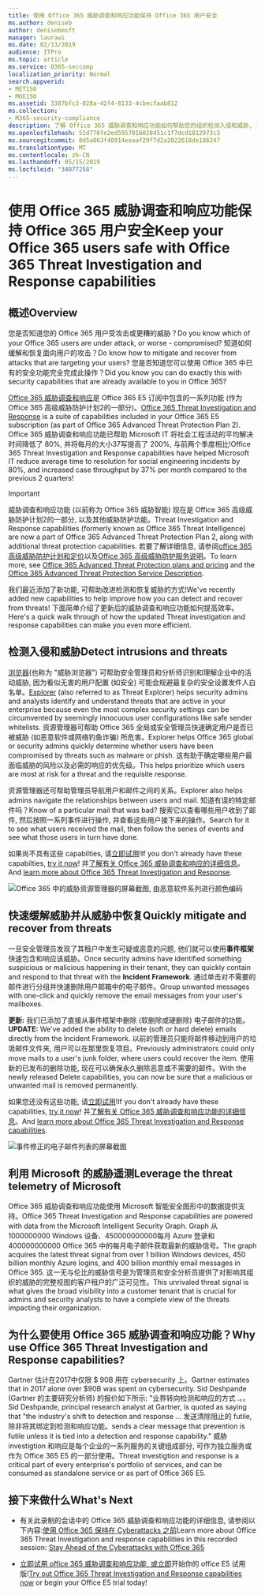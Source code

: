 ```yaml
---
title: 使用 Office 365 威胁调查和响应功能保持 Office 365 用户安全
ms.author: deniseb
author: denisebmsft
manager: laurawi
ms.date: 02/13/2019
audience: ITPro
ms.topic: article
ms.service: O365-seccomp
localization_priority: Normal
search.appverid:
- MET150
- MOE150
ms.assetid: 3387bfc3-028a-42f4-8133-4cbecfaab812
ms.collection:
- M365-security-compliance
description: 了解 Office 365 威胁调查和响应功能如何帮助您的组织检测入侵和威胁, 并快速缓解和恢复威胁。
ms.openlocfilehash: 51d776fe2ed5957016028451c1f7dcd1812973c3
ms.sourcegitcommit: 0d5a863f48914eeaaf29f7d2a2022618de186247
ms.translationtype: MT
ms.contentlocale: zh-CN
ms.lasthandoff: 05/15/2019
ms.locfileid: "34077258"
---
```

# <a name="keep-your-office-365-users-safe-with-office-365-threat-investigation-and-response-capabilities"></a><span data-ttu-id="fae51-103">使用 Office 365 威胁调查和响应功能保持 Office 365 用户安全</span><span class="sxs-lookup"><span data-stu-id="fae51-103">Keep your Office 365 users safe with Office 365 Threat Investigation and Response capabilities</span></span>

## <a name="overview"></a><span data-ttu-id="fae51-104">概述</span><span class="sxs-lookup"><span data-stu-id="fae51-104">Overview</span></span>

<span data-ttu-id="fae51-105">您是否知道您的 Office 365 用户受攻击或更糟的威胁？</span><span class="sxs-lookup"><span data-stu-id="fae51-105">Do you know which of your Office 365 users are under attack, or worse - compromised?</span></span> <span data-ttu-id="fae51-106">知道如何缓解和恢复面向用户的攻击？</span><span class="sxs-lookup"><span data-stu-id="fae51-106">Do know how to mitigate and recover from attacks that are targeting your users?</span></span> <span data-ttu-id="fae51-107">您是否知道您可以使用 Office 365 中已有的安全功能完全完成此操作？</span><span class="sxs-lookup"><span data-stu-id="fae51-107">Did you know you can do exactly this with security capabilities that are already available to you in Office 365?</span></span> 
  
<span data-ttu-id="fae51-108">[Office 365 威胁调查和响应](office-365-ti.md)是 Office 365 E5 订阅中包含的一系列功能 (作为 Office 365 高级威胁防护计划2的一部分)。</span><span class="sxs-lookup"><span data-stu-id="fae51-108">[Office 365 Threat Investigation and Response](office-365-ti.md) is a suite of capabilities included in your Office 365 E5 subscription (as part of Office 365 Advanced Threat Protection Plan 2).</span></span> <span data-ttu-id="fae51-109">Office 365 威胁调查和响应功能已帮助 Microsoft IT 将社会工程活动的平均解决时间降低了 80%, 并将每月的大小37写提高了 200%, 与前两个季度相比!</span><span class="sxs-lookup"><span data-stu-id="fae51-109">Office 365 Threat Investigation and Response capabilities have helped Microsoft IT reduce average time to resolution for social engineering incidents by 80%, and increased case throughput by 37% per month compared to the previous 2 quarters!</span></span> 

> [!IMPORTANT]
> <span data-ttu-id="fae51-110">威胁调查和响应功能 (以前称为 Office 365 威胁智能) 现在是 Office 365 高级威胁防护计划2的一部分, 以及其他威胁防护功能。</span><span class="sxs-lookup"><span data-stu-id="fae51-110">Threat Investigation and Response capabilities (formerly known as Office 365 Threat Intelligence) are now a part of Office 365 Advanced Threat Protection Plan 2, along with additional threat protection capabilities.</span></span> <span data-ttu-id="fae51-111">若要了解详细信息, 请参阅[office 365 高级威胁防护计划和定价](https://products.office.com/exchange/advance-threat-protection)以及[Office 365 高级威胁防护服务说明](https://docs.microsoft.com/office365/servicedescriptions/office-365-advanced-threat-protection-service-description)。</span><span class="sxs-lookup"><span data-stu-id="fae51-111">To learn more, see [Office 365 Advanced Threat Protection plans and pricing](https://products.office.com/exchange/advance-threat-protection) and the [Office 365 Advanced Threat Protection Service Description](https://docs.microsoft.com/office365/servicedescriptions/office-365-advanced-threat-protection-service-description).</span></span>
  
<span data-ttu-id="fae51-112">我们最近添加了新功能, 可帮助改进检测和恢复威胁的方式!</span><span class="sxs-lookup"><span data-stu-id="fae51-112">We've recently added new capabilities to help improve how you can detect and recover from threats!</span></span> <span data-ttu-id="fae51-113">下面简单介绍了更新后的威胁调查和响应功能如何提高效率。</span><span class="sxs-lookup"><span data-stu-id="fae51-113">Here's a quick walk through of how the updated Threat investigation and response capabilities can make you even more efficient.</span></span>
  
## <a name="detect-intrusions-and-threats"></a><span data-ttu-id="fae51-114">检测入侵和威胁</span><span class="sxs-lookup"><span data-stu-id="fae51-114">Detect intrusions and threats</span></span>

<span data-ttu-id="fae51-115">[浏览器](use-explorer-in-security-and-compliance.md)(也称为 "威胁浏览器") 可帮助安全管理员和分析师识别和理解企业中的活动威胁, 因为看似无害的用户配置 (如安全) 可能会规避最复杂的安全设置发件人白名单。</span><span class="sxs-lookup"><span data-stu-id="fae51-115">[Explorer](use-explorer-in-security-and-compliance.md) (also referred to as Threat Explorer) helps security admins and analysts identify and understand threats that are active in your enterprise because even the most complex security settings can be circumvented by seemingly innocuous user configurations like safe sender whitelists.</span></span> <span data-ttu-id="fae51-116">资源管理器可帮助 Office 365 全局或安全管理员快速确定用户是否已被威胁 (如恶意软件或网络钓鱼诈骗) 所危害。</span><span class="sxs-lookup"><span data-stu-id="fae51-116">Explorer helps Office 365 global or security admins quickly determine whether users have been compromised by threats such as malware or phish.</span></span> <span data-ttu-id="fae51-117">这有助于确定哪些用户最面临威胁的风险以及必需的响应的优先级。</span><span class="sxs-lookup"><span data-stu-id="fae51-117">This helps prioritize which users are most at risk for a threat and the requisite response.</span></span> 
  
<span data-ttu-id="fae51-118">资源管理器还可帮助管理员导航用户和邮件之间的关系。</span><span class="sxs-lookup"><span data-stu-id="fae51-118">Explorer also helps admins navigate the relationships between users and mail.</span></span> <span data-ttu-id="fae51-119">知道有误的特定邮件吗？</span><span class="sxs-lookup"><span data-stu-id="fae51-119">Know of a particular mail that was bad?</span></span> <span data-ttu-id="fae51-120">搜索它以查看哪些用户收到了邮件, 然后按照一系列事件进行操作, 并查看这些用户接下来的操作。</span><span class="sxs-lookup"><span data-stu-id="fae51-120">Search for it to see what users received the mail, then follow the series of events and see what those users in turn have done.</span></span>

<span data-ttu-id="fae51-121">如果尚不具有这些 capabilties, 请[立即试用](https://aka.ms/tryo365threatintel3)!</span><span class="sxs-lookup"><span data-stu-id="fae51-121">If you don't already have these capabilties, [try it now](https://aka.ms/tryo365threatintel3)!</span></span> <span data-ttu-id="fae51-122">并[了解有关 Office 365 威胁调查和响应的详细信息](https://aka.ms/readmoreabouto365threatintel)。</span><span class="sxs-lookup"><span data-stu-id="fae51-122">And [learn more about Office 365 Threat Investigation and Response](https://aka.ms/readmoreabouto365threatintel).</span></span>
  
![Office 365 中的威胁资源管理器的屏幕截图, 由恶意软件系列进行颜色编码](media/591338dd-252a-437d-b5f2-87aa42e74b0c.png)
  
## <a name="quickly-mitigate-and-recover-from-threats"></a><span data-ttu-id="fae51-124">快速缓解威胁并从威胁中恢复</span><span class="sxs-lookup"><span data-stu-id="fae51-124">Quickly mitigate and recover from threats</span></span>

<span data-ttu-id="fae51-125">一旦安全管理员发现了其租户中发生可疑或恶意的问题, 他们就可以使用**事件框架**快速包含和响应该威胁。</span><span class="sxs-lookup"><span data-stu-id="fae51-125">Once security admins have identified something suspicious or malicious happening in their tenant, they can quickly contain and respond to that threat with the **Incident Framework**.</span></span> <span data-ttu-id="fae51-126">通过单击对不需要的邮件进行分组并快速删除用户邮箱中的电子邮件。</span><span class="sxs-lookup"><span data-stu-id="fae51-126">Group unwanted messages with one-click and quickly remove the email messages from your user's mailboxes.</span></span> 
  
 <span data-ttu-id="fae51-127">**更新:** 我们已添加了直接从事件框架中删除 (软删除或硬删除) 电子邮件的功能。</span><span class="sxs-lookup"><span data-stu-id="fae51-127">**UPDATE:** We've added the ability to delete (soft or hard delete) emails directly from the Incident Framework.</span></span> <span data-ttu-id="fae51-128">以前的管理员只能将邮件移动到用户的垃圾邮件文件夹, 用户可以在那里恢复项目。</span><span class="sxs-lookup"><span data-stu-id="fae51-128">Previously administrators could only move mails to a user's junk folder, where users could recover the item.</span></span> <span data-ttu-id="fae51-129">使用新的已发布的删除功能, 现在可以确保永久删除恶意或不需要的邮件。</span><span class="sxs-lookup"><span data-stu-id="fae51-129">With the newly released Delete capabilities, you can now be sure that a malicious or unwanted mail is removed permanently.</span></span> 
  
<span data-ttu-id="fae51-130">如果您还没有这些功能, 请[立即试用](https://aka.ms/tryo365threatintel3)!</span><span class="sxs-lookup"><span data-stu-id="fae51-130">If you don't already have these capabilities, [try it now](https://aka.ms/tryo365threatintel3)!</span></span> <span data-ttu-id="fae51-131">并[了解有关 Office 365 威胁调查和响应功能的详细信息](https://aka.ms/readmoreabouto365threatintel)。</span><span class="sxs-lookup"><span data-stu-id="fae51-131">And [learn more about Office 365 Threat Investigation and Response capabilities](https://aka.ms/readmoreabouto365threatintel).</span></span>
  
![事件修正的电子邮件列表的屏幕截图](media/9d8452d3-d8d2-4b26-81f9-76396e08dd17.png)
  
## <a name="leverage-the-threat-telemetry-of-microsoft"></a><span data-ttu-id="fae51-133">利用 Microsoft 的威胁遥测</span><span class="sxs-lookup"><span data-stu-id="fae51-133">Leverage the threat telemetry of Microsoft</span></span>

<span data-ttu-id="fae51-134">Office 365 威胁调查和响应功能使用 Microsoft 智能安全图形中的数据提供支持。</span><span class="sxs-lookup"><span data-stu-id="fae51-134">Office 365 Threat Investigation and Response capabilities are powered with data from the Microsoft Intelligent Security Graph.</span></span> <span data-ttu-id="fae51-135">Graph 从 1000000000 Windows 设备、450000000000每月 Azure 登录和 400000000000 Office 365 中的每月电子邮件获取最新的威胁信号。</span><span class="sxs-lookup"><span data-stu-id="fae51-135">The graph acquires the latest threat signal from over 1 billion Windows devices, 450 billion monthly Azure logins, and 400 billion monthly email messages in Office 365.</span></span> <span data-ttu-id="fae51-136">这一无与伦比的威胁信号是为管理员和安全分析员提供了对影响其组织的威胁的完整视图的客户租户的广泛可见性。</span><span class="sxs-lookup"><span data-stu-id="fae51-136">This unrivaled threat signal is what gives the broad visibility into a customer tenant that is crucial for admins and security analysts to have a complete view of the threats impacting their organization.</span></span> 
  
   
## <a name="why-use-office-365-threat-investigation-and-response-capabilities"></a><span data-ttu-id="fae51-137">为什么要使用 Office 365 威胁调查和响应功能？</span><span class="sxs-lookup"><span data-stu-id="fae51-137">Why use Office 365 Threat Investigation and Response capabilities?</span></span>

<span data-ttu-id="fae51-138">Gartner 估计在2017中仅限 $ 90B 用在 cybersecurity 上。</span><span class="sxs-lookup"><span data-stu-id="fae51-138">Gartner estimates that in 2017 alone over $90B was spent on cybersecurity.</span></span> <span data-ttu-id="fae51-139">Sid Deshpande (Gartner 的主要研究分析师) 的报价如下所示: "业界转向检测和响应的方式 .。。</span><span class="sxs-lookup"><span data-stu-id="fae51-139">Sid Deshpande, principal research analyst at Gartner, is quoted as saying that "the industry's shift to detection and response …</span></span> <span data-ttu-id="fae51-140">发送清除阻止的 futile, 除非将其绑定到检测和响应功能。</span><span class="sxs-lookup"><span data-stu-id="fae51-140">sends a clear message that prevention is futile unless it is tied into a detection and response capability."</span></span> <span data-ttu-id="fae51-141">威胁 investigtion 和响应是每个企业的一系列服务的关键组成部分, 可作为独立服务或作为 Office 365 E5 的一部分使用。</span><span class="sxs-lookup"><span data-stu-id="fae51-141">Threat investigtion and response is a critical part of every enterprise's portfolio of services, and can be consumed as standalone service or as part of Office 365 E5.</span></span>
  
## <a name="whats-next"></a><span data-ttu-id="fae51-142">接下来做什么</span><span class="sxs-lookup"><span data-stu-id="fae51-142">What's Next</span></span>

- <span data-ttu-id="fae51-143">有关此录制的会话中的 Office 365 威胁调查和响应功能的详细信息, 请参阅以下内容:[使用 Office 365 保持在 Cyberattacks 之前](https://myignite.microsoft.com/videos/53723)</span><span class="sxs-lookup"><span data-stu-id="fae51-143">Learn more about Office 365 Threat Investigation and response capabilities  in this recorded session: [Stay Ahead of the Cyberattacks with Office 365](https://myignite.microsoft.com/videos/53723)</span></span>
    
- <span data-ttu-id="fae51-144">[立即试用 office 365 威胁调查和响应功能, 或立即](https://aka.ms/tryo365threatintel3)开始你的 office E5 试用版!</span><span class="sxs-lookup"><span data-stu-id="fae51-144">[Try out Office 365 Threat Investigation and Response capabilities now](https://aka.ms/tryo365threatintel3) or begin your Office E5 trial today!</span></span> 
    

